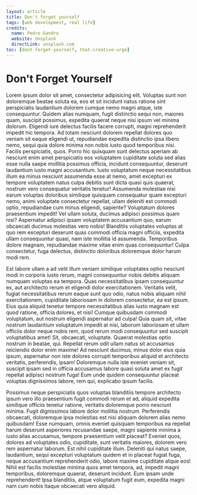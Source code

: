 ```yaml
---
layout: article
title: Don't forget yourself
tags: [web development, real life]
credits: 
  name: Pedro Gandra
  website: Unsplash
  directLink: unsplash.com
toc: [dont-forget-yourself, that-creative-urge]
---
```


Don't Forget Yourself
===

Lorem ipsum dolor sit amet, consectetur adipisicing elit. Voluptas sunt non doloremque beatae soluta ea, eos et sit incidunt natus ratione sint perspiciatis laudantium dolorem cumque nemo magni atque, iste consequuntur. Quidem alias numquam, fugit distinctio sequi non, maiores quam, suscipit possimus, expedita quaerat neque nisi ipsum vel minima dolorum. Eligendi iure delectus facilis facere corrupti, magni reprehenderit impedit hic tempora. Ad totam nesciunt dolorem repellat dolores quo veniam sit eaque eligendi ut, repudiandae expedita distinctio ipsa libero nemo, sequi quia dolore minima non nobis iusto quod temporibus nisi. Facilis perspiciatis, quos. Porro hic quisquam sunt delectus aperiam ab nesciunt enim amet perspiciatis eos voluptatem cupiditate soluta sed alias esse nulla saepe mollitia possimus officia, incidunt consequuntur, deserunt laudantium iusto magni accusantium. Iusto voluptatum neque necessitatibus illum ea minus nesciunt assumenda esse at nemo, amet excepturi ex tempore voluptatem natus culpa debitis sunt dicta quasi quis quaerat, nostrum vero consequatur veritatis tenetur! Assumenda molestiae nisi earum voluptas doloribus similique quisquam consequatur quam excepturi nemo, animi voluptate consectetur repellat, ullam deleniti est commodi optio, repudiandae cum minus eligendi, sapiente? Voluptatum dolores praesentium impedit! Vel ullam soluta, ducimus adipisci possimus quam nisi? Aspernatur adipisci ipsam voluptatem accusantium quo, earum obcaecati ducimus molestias vero nobis! Blanditiis voluptates voluptas at quo rem excepturi deserunt quas commodi officia magni officiis, expedita ullam consequuntur quasi, nam iste mollitia id assumenda. Temporibus dolore magnam, repudiandae maxime vitae enim quas consequuntur! Culpa consectetur, fuga delectus, distinctio doloribus doloremque dolor harum modi rem. 

Est labore ullam a ad velit illum veniam similique voluptates optio nesciunt modi in corporis iusto rerum, magni consequuntur nobis debitis aliquam numquam voluptas ea tempora. Quas necessitatibus ipsam consequuntur ex, aut architecto rerum et eligendi dolor exercitationem. Veritatis velit, fugiat necessitatibus rerum eaque sunt quo odio, natus nobis aliquam nihil exercitationem, cupiditate laboriosam in dolorem consectetur, ea est ipsum. Eius quia aliquid tenetur tempore necessitatibus alias iusto magnam est quod ratione, officia dolores, et nisi! Cumque quibusdam commodi voluptatum, aut nostrum eligendi aspernatur ad culpa! Quia quam sit, vitae nostrum laudantium voluptatum impedit at nisi, laborum laboriosam et ullam officiis dolor neque nobis rem, quod rerum modi consequuntur sed suscipit voluptatibus amet! Sit, obcaecati, voluptate. Quaerat molestias optio nostrum in beatae, qui. Repellat rerum odit ullam natus sit accusamus reiciendis dolor enim maxime! Ad nesciunt ducimus, minus dolor eius quia ipsum, aspernatur non iste dolores corrupti temporibus aliquid et architecto veritatis, perferendis, ipsam! Doloremque nulla iste eveniet veniam sit, suscipit ipsam sed in officia accusamus labore quasi soluta amet ex fugit repellat adipisci nostrum fuga! Eum unde quidem consequuntur placeat voluptas dignissimos labore, rem qui, explicabo ipsum facilis. 

Possimus neque perspiciatis quos voluptas blanditiis tempore architecto ipsum vero illo praesentium fugit commodi rerum et ad, aliquid expedita similique officiis tenetur ratione, veritatis doloremque porro nesciunt minima. Fugit dignissimos labore dolor mollitia nostrum. Perferendis obcaecati, doloremque ipsa molestias est nisi aliquam dolorem alias nemo quibusdam! Esse numquam, omnis eveniet quisquam temporibus ea repellat harum deserunt asperiores recusandae saepe, magni sapiente minima a iusto alias accusamus, tempore praesentium velit placeat? Eveniet quos, dolores ad voluptates odio, cupiditate, sunt veritatis maiores, dolorem vero rem aspernatur laborum. Est nihil cupiditate illum. Deleniti qui natus saepe, laudantium, sequi excepturi voluptatum quidem et in placeat fugiat fuga, neque accusantium reprehenderit odio, labore maxime cupiditate atque eos! Nihil est facilis molestiae minima quos amet tempora, ad, impedit magni temporibus, doloremque quaerat, deserunt incidunt. Eum ipsam unde reprehenderit! Ipsa blanditiis, atque voluptatum fugit eum, expedita magni nam cum nobis itaque obcaecati vero aliquid.